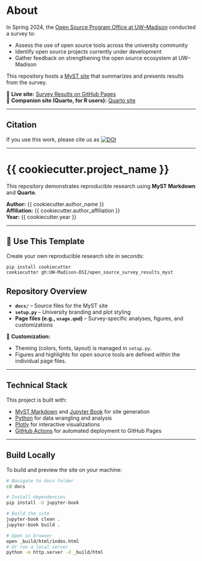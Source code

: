 # About

In Spring 2024, the [Open Source Program Office at UW–Madison](https://ospo.wisc.edu/) conducted a survey to:  

- Assess the use of open source tools across the university community  
- Identify open source projects currently under development  
- Gather feedback on strengthening the open source ecosystem at UW–Madison  

This repository hosts a [MyST site](https://mystmd.org) that summarizes and presents results from the survey.  

📍 **Live site:** [Survey Results on GitHub Pages](https://uw-madison-dsi.github.io/open_source_survey_results_myst/)  
📍 **Companion site (Quarto, for R users):** [Quarto site](https://uw-madison-dsi.github.io/open_source_survey_results/)

---

## Citation
If you use this work, please cite us as
[![DOI](https://zenodo.org/badge/DOI/10.5281/zenodo.17379408.svg)](https://doi.org/10.5281/zenodo.17379408)

---

# {{ cookiecutter.project_name }}

This repository demonstrates reproducible research using **MyST Markdown** and **Quarto**.

**Author:** {{ cookiecutter.author_name }}  
**Affiliation:** {{ cookiecutter.author_affiliation }}  
**Year:** {{ cookiecutter.year }}

---

## 🍪 Use This Template

Create your own reproducible research site in seconds:

```bash
pip install cookiecutter
cookiecutter gh:UW-Madison-DSI/open_source_survey_results_myst
```

## Repository Overview

- **`docs/`** – Source files for the MyST site  
- **`setup.py`** – University branding and plot styling  
- **Page files (e.g., `usage.qmd`)** – Survey-specific analyses, figures, and customizations  

🔧 **Customization:**  
- Theming (colors, fonts, layout) is managed in `setup.py`.  
- Figures and highlights for open source tools are defined within the individual page files.  

---

## Technical Stack

This project is built with:  
- [MyST Markdown](https://mystmd.org/) and [Jupyter Book](https://jupyterbook.org/) for site generation  
- [Python](https://www.python.org/) for data wrangling and analysis  
- [Plotly](https://plotly.com/python/) for interactive visualizations  
- [GitHub Actions](https://docs.github.com/actions) for automated deployment to GitHub Pages  

---

## Build Locally

To build and preview the site on your machine:

```bash
# Navigate to docs folder
cd docs

# Install dependencies
pip install -U jupyter-book

# Build the site
jupyter-book clean .
jupyter-book build .

# Open in browser
open _build/html/index.html
# Or run a local server
python -m http.server -d _build/html
